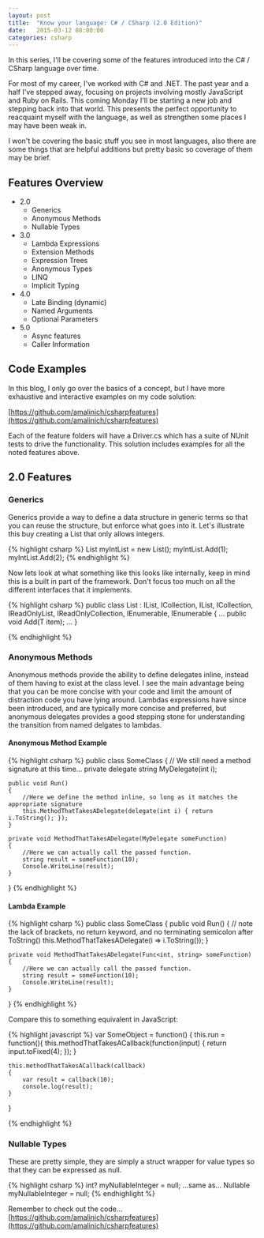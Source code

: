 ```yaml
---
layout: post
title:  "Know your language: C# / CSharp (2.0 Edition)"
date:   2015-03-12 08:00:00
categories: csharp
---
```

In this series, I'll be covering some of the features introduced into the C# / CSharp language over time.

For most of my career, I've worked with C# and .NET.  The past year and a half I've stepped away, focusing on projects involving mostly JavaScript and Ruby on Rails.  This coming Monday I'll be starting a new job and stepping back into that world.  This presents the perfect opportunity to reacquaint myself with the language, as well as strengthen some places I may have been weak in.

I won't be covering the basic stuff you see in most languages, also there are some things that are helpful additions but pretty basic so coverage of them may be brief.

## Features Overview

* 2.0
  * Generics
  * Anonymous Methods
  * Nullable Types
* 3.0
  * Lambda Expressions
  * Extension Methods
  * Expression Trees
  * Anonymous Types
  * LINQ
  * Implicit Typing
* 4.0
  * Late Binding (dynamic)
  * Named Arguments
  * Optional Parameters
* 5.0
  * Async features
  * Caller Information

## Code Examples

In this blog, I only go over the basics of a concept, but I have more exhaustive and interactive examples on my code solution:

[https://github.com/amalinich/csharpfeatures](https://github.com/amalinich/csharpfeatures)

Each of the feature folders will have a Driver.cs which has a suite of NUnit tests to drive the functionality.  This solution includes examples for all the noted features above.

## 2.0 Features

### Generics

Generics provide a way to define a data structure in generic terms so that you can reuse the structure, but enforce what goes into it.  Let's illustrate this buy creating a List that only allows integers.

{% highlight csharp %}
List<int> myIntList = new List<int>();
myIntList.Add(1);
myIntList.Add(2);
{% endhighlight %}

Now lets look at what something like this looks like internally, keep in mind this is a built in part of the framework. Don't focus too much on all the different interfaces that it implements.

{% highlight csharp %}
public class List<T> : IList<T>, ICollection<T>, IList, ICollection, IReadOnlyList<T>, IReadOnlyCollection<T>, IEnumerable<T>, IEnumerable
{
	...
	public void Add(T item);
	...
}

{% endhighlight %}

### Anonymous Methods

Anonymous methods provide the ability to define delegates inline, instead of them having to exist at the class level.  I see the main advantage being that you can be more concise with your code and limit the amount of distraction code you have lying around.  Lambdas expressions have since been introduced, and are typically more concise and preferred, but anonymous delegates provides a good stepping stone for understanding the transition from named delgates to lambdas.

#### Anonymous Method Example

{% highlight csharp %}
public class SomeClass
{
    // We still need a method signature at this time...
    private delegate string MyDelegate(int i);

    public void Run()
    {
        //Here we define the method inline, so long as it matches the appropriate signature
        this.MethodThatTakesADelegate(delegate(int i) { return i.ToString(); });
    }

    private void MethodThatTakesADelegate(MyDelegate someFunction)
    {
        //Here we can actually call the passed function.
        string result = someFunction(10);
        Console.WriteLine(result);
    }
}
{% endhighlight %}

#### Lambda Example

{% highlight csharp %}
public class SomeClass
{
    public void Run()
    {
        // note the lack of brackets, no return keyword, and no terminating semicolon after ToString()
        this.MethodThatTakesADelegate(i => i.ToString());
    }

    private void MethodThatTakesADelegate(Func<int, string> someFunction)
    {
        //Here we can actually call the passed function.
        string result = someFunction(10);
        Console.WriteLine(result);
    }
}
{% endhighlight %}

Compare this to something equivalent in JavaScript:

{% highlight javascript %}
var SomeObject = function() {
	this.run = function(){
		this.methodThatTakesACallback(function(input) {
			return input.toFixed(4);
		});
	}

	this.methodThatTakesACallback(callback) 
	{
		var result = callback(10);
		console.log(result);
	}
}

{% endhighlight %}


### Nullable Types

These are pretty simple, they are simply a struct wrapper for value types so that they can be expressed as null.

{% highlight csharp %}
int? myNullableInteger = null;
...same as...
Nullable<int> myNullableInteger = null;
{% endhighlight %}

Remember to check out the code...
[https://github.com/amalinich/csharpfeatures](https://github.com/amalinich/csharpfeatures)
